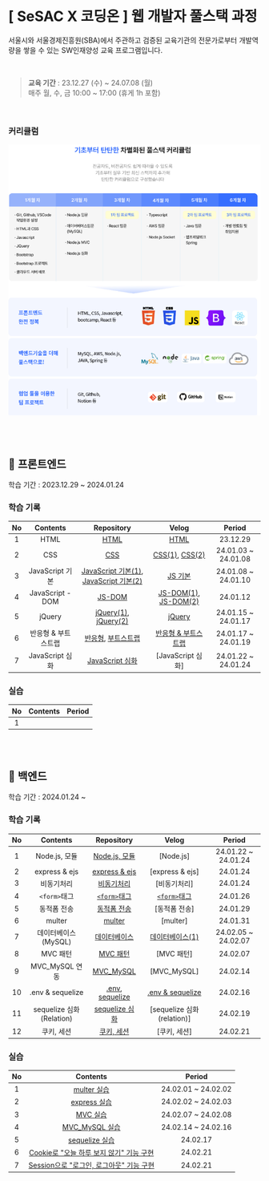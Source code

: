 # [ SeSAC X 코딩온 ] 웹 개발자 풀스택 과정

서울시와 서울경제진흥원(SBA)에서 주관하고 검증된 교육기관의 전문가로부터 개발역량을 쌓을 수 있는 SW인재양성 교육 프로그램입니다.

  <br />

> **교육 기간** : 23.12.27 (수) ~ 24.07.08 (월)
> <br />
> 매주 월, 수, 금 10:00 ~ 17:00 (휴게 1h 포함)

  <br />

### 커리큘럼

<p align="center">
<img alt="curriculum" src="./image.png" width="600">
</p>

  <br />
  <br />

## 📂 프론트엔드

학습 기간 : 2023.12.29 ~ 2024.01.24

### 학습 기록

| No  |      Contents       |                                                                                               Repository                                                                                                |                                                                                                                                                                                                                                                      Velog                                                                                                                                                                                                                                                      |       Period        |
| :-: | :-----------------: | :-----------------------------------------------------------------------------------------------------------------------------------------------------------------------------------------------------: | :-------------------------------------------------------------------------------------------------------------------------------------------------------------------------------------------------------------------------------------------------------------------------------------------------------------------------------------------------------------------------------------------------------------------------------------------------------------------------------------------------------------: | :-----------------: |
|  1  |        HTML         |                                                               [HTML](https://github.com/purple11-11/SeSAC-Dobong1-Web/tree/main/01_html)                                                                |                                                                                                                                                [HTML](https://velog.io/@purple11_11/SeSAC-X-%EC%BD%94%EB%94%A9%EC%98%A8-%EC%9B%B9%EA%B0%9C%EB%B0%9C%EC%9E%90-%ED%92%80%EC%8A%A4%ED%83%9D-%EA%B3%BC%EC%A0%95-1%EC%A3%BC%EC%B0%A8-%ED%9A%8C%EA%B3%A0-OT-HTML-CSS)                                                                                                                                                 |      23.12.29       |
|  2  |         CSS         |                                                                [CSS](https://github.com/purple11-11/SeSAC-Dobong1-Web/tree/main/02_CSS)                                                                 |                                        [CSS(1)](https://velog.io/@purple11_11/SeSAC-X-%EC%BD%94%EB%94%A9%EC%98%A8-%EC%9B%B9%EA%B0%9C%EB%B0%9C%EC%9E%90-%ED%92%80%EC%8A%A4%ED%83%9D-%EA%B3%BC%EC%A0%95-1%EC%A3%BC%EC%B0%A8-%ED%9A%8C%EA%B3%A0-OT-HTML-CSS), [CSS(2)](https://velog.io/@purple11_11/SeSAC-X-%EC%BD%94%EB%94%A9%EC%98%A8-%EC%9B%B9%EA%B0%9C%EB%B0%9C%EC%9E%90-%ED%92%80%EC%8A%A4%ED%83%9D-%EA%B3%BC%EC%A0%95-2%EC%A3%BC%EC%B0%A8-%ED%9A%8C%EA%B3%A0-CSS-JS)                                        | 24.01.03 ~ 24.01.08 |
|  3  |   JavaScript 기본   | [JavaScript 기본(1)](https://github.com/purple11-11/SeSAC-Dobong1-Web/tree/main/03_Javascript/1.8), [JavaScript 기본(2)](https://github.com/purple11-11/SeSAC-Dobong1-Web/tree/main/03_Javascript/1.10) |                                                                                                                                                 [JS 기본](https://velog.io/@purple11_11/SeSAC-X-%EC%BD%94%EB%94%A9%EC%98%A8-%EC%9B%B9%EA%B0%9C%EB%B0%9C%EC%9E%90-%ED%92%80%EC%8A%A4%ED%83%9D-%EA%B3%BC%EC%A0%95-2%EC%A3%BC%EC%B0%A8-%ED%9A%8C%EA%B3%A0-CSS-JS)                                                                                                                                                  | 24.01.08 ~ 24.01.10 |
|  4  |  JavaScript - DOM   |                                                         [JS-DOM](https://github.com/purple11-11/SeSAC-Dobong1-Web/tree/main/03_Javascript/1.12)                                                         | [JS-DOM(1)](https://velog.io/@purple11_11/SeSAC-X-%EC%BD%94%EB%94%A9%EC%98%A8-%EC%9B%B9%EA%B0%9C%EB%B0%9C%EC%9E%90-%ED%92%80%EC%8A%A4%ED%83%9D-%EA%B3%BC%EC%A0%95-2%EC%A3%BC%EC%B0%A8-%ED%9A%8C%EA%B3%A0-CSS-JS), [JS-DOM(2)](https://velog.io/@purple11_11/SeSAC-X-%EC%BD%94%EB%94%A9%EC%98%A8-%EC%9B%B9%EA%B0%9C%EB%B0%9C%EC%9E%90-%ED%92%80%EC%8A%A4%ED%83%9D-%EA%B3%BC%EC%A0%95-3%EC%A3%BC%EC%B0%A8-%ED%9A%8C%EA%B3%A0-JS-jQuery-%EB%B0%98%EC%9D%91%ED%98%95-%EB%B6%80%ED%8A%B8%EC%8A%A4%ED%8A%B8%EB%9E%A9) |      24.01.12       |
|  5  |       jQuery        |      [jQuery(1)](https://github.com/purple11-11/SeSAC-Dobong1-Web/tree/main/03_Javascript/1.15/jQuery), [jQuery(2)](https://github.com/purple11-11/SeSAC-Dobong1-Web/tree/main/03_Javascript/1.17)      |                                                                                                           [jQuery](https://velog.io/@purple11_11/SeSAC-X-%EC%BD%94%EB%94%A9%EC%98%A8-%EC%9B%B9%EA%B0%9C%EB%B0%9C%EC%9E%90-%ED%92%80%EC%8A%A4%ED%83%9D-%EA%B3%BC%EC%A0%95-3%EC%A3%BC%EC%B0%A8-%ED%9A%8C%EA%B3%A0-JS-jQuery-%EB%B0%98%EC%9D%91%ED%98%95-%EB%B6%80%ED%8A%B8%EC%8A%A4%ED%8A%B8%EB%9E%A9)                                                                                                            | 24.01.15 ~ 24.01.17 |
|  6  | 반응형 & 부트스트랩 |     [반응형](https://github.com/purple11-11/SeSAC-Dobong1-Web/tree/main/03_Javascript/1.17), [부트스트랩](https://github.com/purple11-11/SeSAC-Dobong1-Web/tree/main/03_Javascript/1.19/Bootstrap)      |                                                                                                     [반응형 & 부트스트랩](https://velog.io/@purple11_11/SeSAC-X-%EC%BD%94%EB%94%A9%EC%98%A8-%EC%9B%B9%EA%B0%9C%EB%B0%9C%EC%9E%90-%ED%92%80%EC%8A%A4%ED%83%9D-%EA%B3%BC%EC%A0%95-3%EC%A3%BC%EC%B0%A8-%ED%9A%8C%EA%B3%A0-JS-jQuery-%EB%B0%98%EC%9D%91%ED%98%95-%EB%B6%80%ED%8A%B8%EC%8A%A4%ED%8A%B8%EB%9E%A9)                                                                                                     | 24.01.17 ~ 24.01.19 |
|  7  |   JavaScript 심화   |                                                  [JavaScript 심화](https://github.com/purple11-11/SeSAC-Dobong1-Web/tree/main/03_Javascript/upgradeJS)                                                  |                                                                                                                                                                                                                                                [JavaScript 심화]                                                                                                                                                                                                                                                | 24.01.22 ~ 24.01.24 |

### 실습

| No  | Contents | Period |
| :-: | :------: | :----: |
|  1  |   []()   |  []()  |

  <br />
  <br />

## 📂 백엔드

학습 기간 : 2024.01.24 ~

### 학습 기록

| No  |         Contents         |                                                                           Repository                                                                            |                                                                                                                                                       Velog                                                                                                                                                       |       Period        |
| :-: | :----------------------: | :-------------------------------------------------------------------------------------------------------------------------------------------------------------: | :---------------------------------------------------------------------------------------------------------------------------------------------------------------------------------------------------------------------------------------------------------------------------------------------------------------: | :-----------------: |
|  1  |      Node.js, 모듈       |                                       [Node.js, 모듈](https://github.com/purple11-11/SeSAC-Dobong1-Web/tree/main/04_node)                                       |                                                                                                                                                     [Node.js]                                                                                                                                                     | 24.01.22 ~ 24.01.24 |
|  2  |      express & ejs       |                                   [express & ejs](https://github.com/purple11-11/SeSAC-Dobong1-Web/tree/main/05_express/1.24)                                   |                                                                                                                                                  [express & ejs]                                                                                                                                                  |      24.01.24       |
|  3  |        비동기처리        |                                 [비동기처리](https://github.com/purple11-11/SeSAC-Dobong1-Web/blob/main/05_express/1.24/app.js)                                 |                                                                                                                                                   [비동기처리]                                                                                                                                                    |      24.01.24       |
|  4  |       `<form>`태그       |                                       [`<form>`태그](https://github.com/purple11-11/SeSAC-Dobong1-Web/tree/main/07_form)                                        |       [`<form>`태그](https://velog.io/@purple11_11/SeSAC-X-%EC%BD%94%EB%94%A9%EC%98%A8-%EC%9B%B9%EA%B0%9C%EB%B0%9C%EC%9E%90-%ED%92%80%EC%8A%A4%ED%83%9D-%EA%B3%BC%EC%A0%95-4%EC%A3%BC%EC%B0%A8-%ED%9A%8C%EA%B3%A0-3-form-%ED%83%9C%EA%B7%B8-GETPOST-nodemon-%EC%9C%A0%ED%9A%A8%EC%84%B1-%EA%B2%80%EC%82%AC)       |      24.01.26       |
|  5  |       동적폼 전송        |                                    [동적폼 전송](https://github.com/purple11-11/SeSAC-Dobong1-Web/tree/main/08_dynamic/1.29)                                    |                                                                                                                                                   [동적폼 전송]                                                                                                                                                   |      24.01.29       |
|  6  |          multer          |                                       [multer](https://github.com/purple11-11/SeSAC-Dobong1-Web/tree/main/09_multer/1.31)                                       |                                                                                                                                                     [multer]                                                                                                                                                      |      24.01.31       |
|  7  |   데이터베이스(MySQL)    |                                     [데이터베이스](https://github.com/purple11-11/SeSAC-Dobong1-Web/tree/main/10_database)                                      |                 [데이터베이스(1)](https://velog.io/@purple11_11/SeSAC-X-%EC%BD%94%EB%94%A9%EC%98%A8-%EC%9B%B9%EA%B0%9C%EB%B0%9C%EC%9E%90-%ED%92%80%EC%8A%A4%ED%83%9D-%EA%B3%BC%EC%A0%95-7%EC%A3%BC%EC%B0%A8-%ED%9A%8C%EA%B3%A0-1-%EB%8D%B0%EC%9D%B4%ED%84%B0-%EB%B2%A0%EC%9D%B4%EC%8A%A4-DDL-DML)                 | 24.02.05 ~ 24.02.07 |
|  8  |         MVC 패턴         |                                          [MVC 패턴](https://github.com/purple11-11/SeSAC-Dobong1-Web/tree/main/11_mvc)                                          |                                                                                                                                                    [MVC 패턴]                                                                                                                                                     |      24.02.07       |
|  9  |      MVC_MySQL 연동      |                                      [MVC_MySQL](https://github.com/purple11-11/SeSAC-Dobong1-Web/tree/main/12_mvc_mysql)                                       |                                                                                                                                                    [MVC_MySQL]                                                                                                                                                    |      24.02.14       |
| 10  |     .env & sequelize     | [.env](https://github.com/purple11-11/SeSAC-Dobong1-Web/tree/main/99_env), [sequelize](https://github.com/purple11-11/SeSAC-Dobong1-Web/tree/main/13_sequelize) | [.env & sequelize](https://velog.io/@purple11_11/SeSAC-X-%EC%BD%94%EB%94%A9%EC%98%A8-%EC%9B%B9%EA%B0%9C%EB%B0%9C%EC%9E%90-%ED%92%80%EC%8A%A4%ED%83%9D-%EA%B3%BC%EC%A0%95-8%EC%A3%BC%EC%B0%A8-%ED%9A%8C%EA%B3%A0-2-MVCMySQL-%EC%97%B0%EA%B2%B0-%EC%8B%A4%EC%8A%B5-%ED%99%98%EA%B2%BD-%EB%B3%80%EC%88%98-sequelize) |      24.02.16       |
| 11  | sequelize 심화(Relation) |                               [sequelize 심화](https://github.com/purple11-11/SeSAC-Dobong1-Web/tree/main/14_sequelize_relation)                                |                                                                                                                                            [sequelize 심화(relation)]                                                                                                                                             |      24.02.19       |
| 12  |        쿠키, 세션        |                                   [쿠키, 세션](https://github.com/purple11-11/SeSAC-Dobong1-Web/tree/main/15_cookie_session)                                    |                                                                                                                                                   [쿠키, 세션]                                                                                                                                                    |      24.02.21       |

### 실습

| No  |                                                          Contents                                                          |       Period        |
| :-: | :------------------------------------------------------------------------------------------------------------------------: | :-----------------: |
|  1  |                [multer 실습](https://github.com/purple11-11/SeSAC-Dobong1-Web/tree/main/09_multerPractice)                 | 24.02.01 ~ 24.02.02 |
|  2  |                 [express 실습](https://github.com/purple11-11/SeSAC-Dobong1-Web/tree/main/99_express_blog)                 | 24.02.02 ~ 24.02.03 |
|  3  |                   [MVC 실습](https://github.com/purple11-11/SeSAC-Dobong1-Web/tree/main/11_practice_mvc)                   | 24.02.07 ~ 24.02.08 |
|  4  |             [MVC_MySQL 실습](https://github.com/purple11-11/SeSAC-Dobong1-Web/tree/main/12_practice_mysql_mvc)             | 24.02.14 ~ 24.02.16 |
|  5  |                 [sequelize 실습](https://github.com/purple11-11/SeSAC-Dobong1-Web/tree/main/13_sequelize)                  |      24.02.17       |
|  6  | [Cookie로 "오늘 하루 보지 않기" 기능 구현](https://github.com/purple11-11/SeSAC-Dobong1-Web/tree/main/15_practice_cookie)  |      24.02.21       |
|  7  | [Session으로 "로그인, 로그아웃" 기능 구현](https://github.com/purple11-11/SeSAC-Dobong1-Web/tree/main/15_practice_session) |      24.02.21       |
